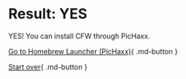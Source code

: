 # Result: YES

YES! You can install CFW through PicHaxx.

[Go to Homebrew Launcher (PicHaxx)](https://wiki.hacks.guide/wiki/3DS:Alternate_Exploits/Homebrew_Launcher_(PicHaxx)){ .md-button } 

[Start over](/seventeen){ .md-button }